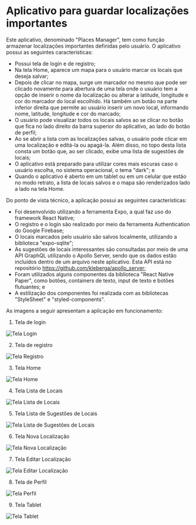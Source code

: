 # Aplicativo para guardar localizações importantes

Este aplicativo, denominado "Places Manager", tem como função armazenar localizações importantes definidas pelo usuário. O aplicativo possui as seguintes características:
- Possui tela de login e de registro;
- Na tela Home, aparece um mapa para o usuário marcar os locais que deseja salvar;
- Depois de clicar no mapa, surge um marcador no mesmo que pode ser clicado novamente para abertura de uma tela onde o usuário tem a opção de inserir o nome da localização ou alterar a latitude, longitude e cor do marcador do local escolhido. Há também um botão na parte inferior direita que permite ao usuário inserir um novo local, informando nome, latitude, longitude e cor do marcado;
- O usuário pode visualizar todos os locais salvos ao se clicar no botão que fica no lado direito da barra superior do aplicativo, ao lado do botão de perfil;
- Ao se abrir a lista com as localizações salvas, o usuário pode clicar em uma localização e editá-la ou apagá-la. Além disso, no topo desta lista consta um botão que, ao ser clicado, exibe uma lista de sugestões de locais;
- O aplicativo está preparado para utilizar cores mais escuras caso o usuário escolha, no sistema operacional, o tema "dark"; e
- Quando o aplicativo é aberto em um tablet ou em um celular que estão no modo retrato, a lista de locais salvos e o mapa são renderizados lado a lado na tela Home.  

Do ponto de vista técnico, a aplicação possui as seguintes características:
- Foi desenvolvido utilizando a ferramenta Expo, a qual faz uso do framework React Native;
- O registro e o login são realizado por meio da ferramenta Authentication do Google Firebase;
- O locais marcados pelo usuário são salvos localmente, utilizando a biblioteca "expo-sqlite";
- As sugestões de locais interessantes são consultadas por meio de uma API GraphQL utilizando o Apollo Server, sendo que os dados estão incluídos dentro de um arquivo neste aplicativo. Esta API está no repositório https://github.com/kleberga/apollo_server;
- Foram utilizados alguns componentes da biblioteca "React Native Paper", como botões, containers de texto, input de texto e botões flutuantes; e
- A estilização dos componentes foi realizada com as bibliotecas "StyleSheet" e "styled-components".  

As imagens a seguir apresentam a aplicação em funcionamento:

1. Tela de login
   
![Tela Login](login.PNG)

2. Tela de registro

![Tela Registro](registro.PNG)

3. Tela Home

![Tela Home](home.PNG)

4. Tela Lista de Locais

![Tela Lista de Locais](lista_locais.PNG)

5. Tela Lista de Sugestões de Locais

![Tela Lista de Sugestões de Locais](sugestoes_locais.PNG)

6. Tela Nova Localização

![Tela Nova Localização](nova_localizacao.PNG)

7. Tela Editar Localização

![Tela Editar Localização](editar.PNG)

8. Tela de Perfil

![Tela Perfil](perfil.PNG)

9. Tela Tablet

![Tela Tablet](tablet.PNG)
